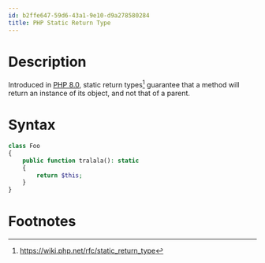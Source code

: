 ```yaml
---
id: b2ffe647-59d6-43a1-9e10-d9a278580284
title: PHP Static Return Type
---
```


# Description

Introduced in [PHP 8.0](20201109133834-php_8_0), static return types[^1]
guarantee that a method will return an instance of its object, and not
that of a parent.

# Syntax

``` php
class Foo
{
    public function tralala(): static
    {
        return $this;
    }
}
```

# Footnotes

[^1]: <https://wiki.php.net/rfc/static_return_type>
